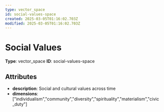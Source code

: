 ```yaml
---
type: vector_space
id: social-values-space
created: 2025-03-05T01:16:02.703Z
modified: 2025-03-05T01:16:02.703Z
---
```


# Social Values

**Type**: vector_space
**ID**: social-values-space

## Attributes

- **description**: Social and cultural values across time
- **dimensions**: ["individualism","community","diversity","spirituality","materialism","civic_duty"]

